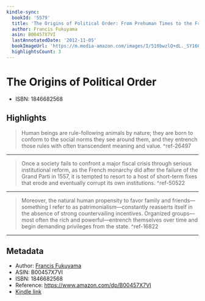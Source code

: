 ```yaml
---
kindle-sync:
  bookId: '5579'
  title: 'The Origins of Political Order: From Prehuman Times to the French Revolution'
  author: Francis Fukuyama
  asin: B00457X7VI
  lastAnnotatedDate: '2012-11-05'
  bookImageUrl: 'https://m.media-amazon.com/images/I/510bwzlQ+dL._SY160.jpg'
  highlightsCount: 3
---
```

# The Origins of Political Order

* ISBN: 1846682568

## Highlights
> Human beings are rule-following animals by nature; they are born to conform to the social norms they see around them, and they entrench those rules with often transcendent meaning and value. ^ref-26497

---
> Once a society fails to confront a major fiscal crisis through serious institutional reform, as the French monarchy did after the failure of the Grand Parti in 1557, it is tempted to resort to a host of short-term fixes that erode and eventually corrupt its own institutions. ^ref-50522

---
> Moreover, the natural human propensity to favor family and friends—something I refer to as patrimonialism—constantly reasserts itself in the absence of strong countervailing incentives. Organized groups—most often the rich and powerful—entrench themselves over time and begin demanding privileges from the state. ^ref-16822

---

## Metadata
* Author: [Francis Fukuyama](https://www.amazon.comundefined)
* ASIN: B00457X7VI
* ISBN: 1846682568
* Reference: https://www.amazon.com/dp/B00457X7VI
* [Kindle link](kindle://book?action=open&asin=B00457X7VI)
